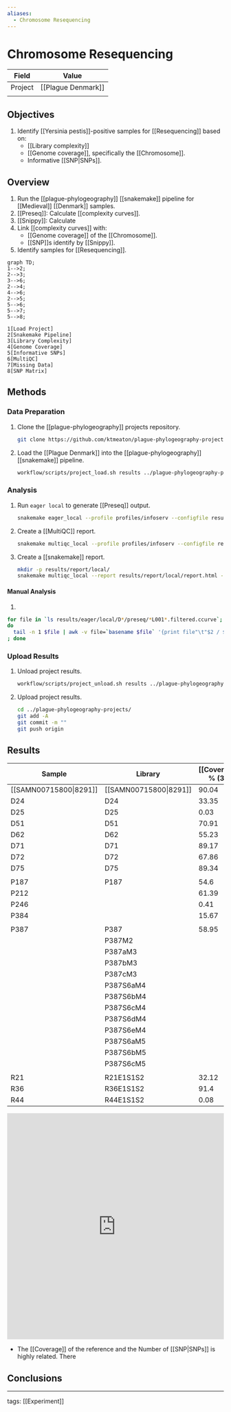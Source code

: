 ```yaml
---
aliases:
  - Chromosome Resequencing
---
```


# Chromosome Resequencing

| Field   | Value      |
| ------- | ---------- |
| Project | [[Plague Denmark]] |
|         |            |


## Objectives

1. Identify [[Yersinia pestis]]-positive samples for [[Resequencing]] based on:
	- [[Library complexity]]
	- [[Genome coverage]], specifically the [[Chromosome]].
	- Informative [[SNP|SNPs]].

## Overview
1. Run the [[plague-phylogeography]] [[snakemake]] pipeline for [[Medieval]] [[Denmark]] samples.
1. [[Preseq]]: Calculate [[complexity curves]].
1. [[Snippy]]: Calculate 
3. Link [[complexity curves]] with:
	- [[Genome coverage]] of the [[Chromosome]].
	- [[SNP]]s identify by [[Snippy]].
4. Identify samples for [[Resequencing]].


```mermaid
graph TD;
1-->2;
2-->3;
3-->6;
2-->4;
4-->6;
2-->5;
5-->6;
5-->7;
5-->8;

1[Load Project]
2[Snakemake Pipeline]
3[Library Complexity]
4[Genome Coverage]
5[Informative SNPs]
6[MultiQC]
7[Missing Data]
8[SNP Matrix]
```

## Methods

### Data Preparation

1. Clone the [[plague-phylogeography]] projects repository.

	```bash
	git clone https://github.com/ktmeaton/plague-phylogeography-projects.git /2/scratch/keaton/plague-phylogeography-projects
	```

1. Load the [[Plague Denmark]] into the [[plague-phylogeography]] [[snakemake]] pipeline.

	```bash
	workflow/scripts/project_load.sh results ../plague-phylogeography-projects/denmark rsync
	```
	
### Analysis

1. Run ```eager local``` to generate [[Preseq]] output.

	```bash
	snakemake eager_local --profile profiles/infoserv --configfile results/config/snakemake.yaml
	```

1. Create a [[MultiQC]] report.

	```bash
	snakemake multiqc_local --profile profiles/infoserv --configfile results/config/snakemake.yaml
	```

1. Create a [[snakemake]] report.

	```bash
	mkdir -p results/report/local/
	snakemake multiqc_local --report results/report/local/report.html --profile profiles/infoserv --configfile results/config/snakemake.yaml
	```

#### Manual Analysis

1. 
```bash
for file in `ls results/eager/local/D*/preseq/*L001*.filtered.ccurve`; 
do 
  tail -n 1 $file | awk -v file=`basename $file` '{print file"\t"$2 / $1}'
; done
```


### Upload Results

1. Unload project results.

	```bash
	workflow/scripts/project_unload.sh results ../plague-phylogeography-projects/denmark rsync
	```

1. Upload project results.

	```bash
	cd ../plague-phylogeography-projects/
	git add -A
	git commit -m ""
	git push origin
	```

## Results

| Sample                 | Library                | [[Coverage]] % (3X) | [[SNP]] | Mapped    | Duplicates |
| ---------------------- | ---------------------- | ------------------- | ------- | --------- | ---------- |
| [[SAMN00715800\|8291]] | [[SAMN00715800\|8291]] | 90.04               | 104     | 1,141,530 | 52.97      |
| D24                    | D24                    | 33.35               | 46      | 107,868   | 27.17      |
| D25                    | D25                    | 0.03                | 7       | 2,680     | 20.62      |
| D51                    | D51                    | 70.91               | 118     | 378,558   | 63.95      |
| D62                    | D62                    | 55.23               | 59      | 280,646   | 15.82      |
| D71                    | D71                    | 89.17               | 111     | 1,125,120 | 26.08      |
| D72                    | D72                    | 67.86               | 108     | 316,952   | 33.29      |
| D75                    | D75                    | 89.34               | 144     | 1,048,030 | 14.10      |
|                        |                        |                     |         |           |            |
| P187                   | P187                   | 54.6                | 108     |           |            |
| P212                   |                        | 61.39               | 100     |           |            |
| P246                   |                        | 0.41                | 6       |           |            |
| P384                   |                        | 15.67               | 39      |           |            |
|                        |                        |                     |         |           |            |
| P387                   | P387                   | 58.95               | 95      |           |            |
|                        | P387M2                 |                     |         | 71,235    | 8.68       |
|                        | P387aM3                |                     |         | 55,359    | 16.93      |
|                        | P387bM3                |                     |         | 61,301    | 16.39      |
|                        | P387cM3                |                     |         | 57,186    | 14.48      |
|                        | P387S6aM4              |                     |         | 40,973    | 7.72       |
|                        | P387S6bM4              |                     |         | 41,893    | 8.80       |
|                        | P387S6cM4              |                     |         | 37,227    | 8.72       |
|                        | P387S6dM4              |                     |         | 43,774     | 8.47       |
|                        | P387S6eM4              |                     |         | 40,678     | 7.68       |
|                        | P387S6aM5              |                     |         | 3,729      | 93.22      |
|                        | P387S6bM5              |                     |         | 6,272      | 89.60      |
|                        | P387S6cM5              |                     |         | 8,561      | 85.61      |
|                        |                        |                     |         |           |            |
| R21                    | R21E1S1S2              | 32.12               | 60      | 138,809   | 47.87      |
| R36                    | R36E1S1S2              | 91.4                | 101     | 1,160,240 | 25.86      |
| R44                    | R44E1S1S2              | 0.08                | 30      | 4,927     | 23.46      |

<iframe id="igraph" scrolling="no" style="border:none;" seamless="seamless" src="https://chart-studio.plotly.com/~ktmeaton/1.embed" height="525" width="100%"></iframe>


- The [[Coverage]] of the reference and the Number of [[SNP|SNPs]] is highly related. There 

## Conclusions



---

tags: [[Experiment]]